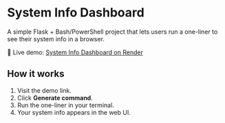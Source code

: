 # System Info Dashboard

A simple Flask + Bash/PowerShell project that lets users run a one-liner to see their system info in a browser.

🚀 Live demo: [System Info Dashboard on Render](https://system-info-dashboard.onrender.com)

## How it works
1. Visit the demo link.
2. Click **Generate command**.
3. Run the one-liner in your terminal.
4. Your system info appears in the web UI.
